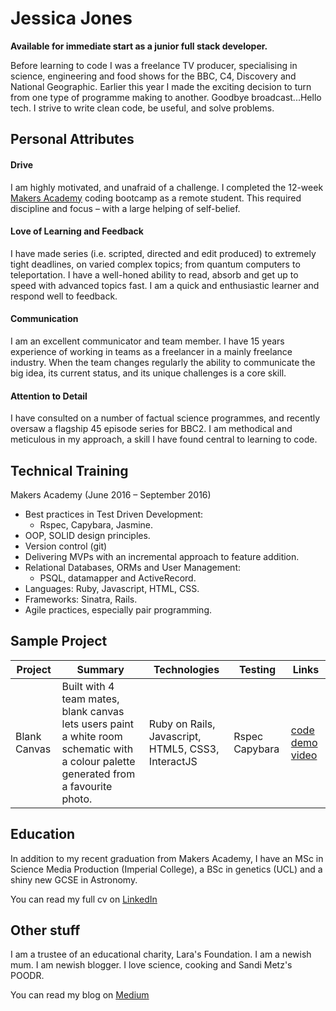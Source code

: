 # Jessica Jones

**Available for immediate start as a junior full stack developer.**

Before learning to code I was a freelance TV producer, specialising in science, engineering and food shows for the BBC, C4, Discovery and National Geographic. Earlier this year I made the exciting decision to turn from one type of programme making to another. Goodbye broadcast...Hello tech.  I strive to write clean code, be useful, and solve problems.

## Personal Attributes

#### Drive
I am highly motivated, and unafraid of a challenge. I completed the 12-week [Makers Academy](www.makersacademy.com) coding bootcamp as a remote student. This required discipline and focus – with a large helping of self-belief.

#### Love of Learning and Feedback
I have made series (i.e. scripted, directed and edit produced) to extremely tight deadlines, on varied complex topics; from quantum computers to teleportation. I have a well-honed ability to read, absorb and get up to speed with advanced topics fast. I am a quick and enthusiastic learner and respond well to feedback.

#### Communication
I am an excellent communicator and team member. I have 15 years experience of working in teams as a freelancer in a mainly freelance industry. When the team changes regularly the ability to communicate the big idea, its current status, and its unique challenges is a core skill.

#### Attention to Detail
I have consulted on a number of factual science programmes, and recently oversaw a flagship 45 episode series for BBC2. I am methodical and meticulous in my approach, a skill I have found central to learning to code.

## Technical Training
Makers Academy (June 2016 – September 2016)
- Best practices in Test Driven Development:
  - Rspec, Capybara, Jasmine.
- OOP, SOLID design principles.
- Version control (git)
- Delivering MVPs with an incremental approach to feature addition.
- Relational Databases, ORMs and User Management:
  - PSQL, datamapper and ActiveRecord.
- Languages: Ruby, Javascript, HTML, CSS.
- Frameworks: Sinatra, Rails.
- Agile practices, especially pair programming.

## Sample Project

Project| Summary |Technologies| Testing |Links
 ------|--------|--------      |--------|----
 Blank Canvas|Built with 4 team mates, blank canvas lets users paint a white room schematic with a colour palette generated from a favourite photo.| Ruby on Rails, Javascript, HTML5, CSS3, InteractJS|Rspec Capybara| [code](https://github.com/hannako/blank_canvas) [demo video](https://vimeo.com/183908628)


## Education
In addition to my recent graduation from Makers Academy, I have an MSc in Science Media Production (Imperial College), a BSc in genetics (UCL) and a shiny new GCSE in Astronomy.

You can read my full cv on [LinkedIn](https://uk.linkedin.com/in/jessicajonespd)

## Other stuff
I am a trustee of an educational charity, Lara's Foundation. I am a newish mum. I am newish blogger. I love science, cooking and Sandi Metz's POODR.

You can read my blog on [Medium](https://medium.com/jess-jones-blogs-makers)
